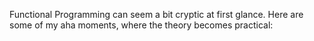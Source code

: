 Functional Programming can seem a bit cryptic at first glance. Here are some of my aha moments, where the theory becomes practical:


<!--stackedit_data:
eyJoaXN0b3J5IjpbLTg2NTAwNDU1M119
-->